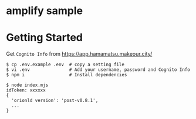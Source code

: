 # amplify sample

# Getting Started

Get `Cognito Info` from https://app.hamamatsu.makeour.city/

```console
$ cp .env.example .env  # copy a setting file
$ vi .env               # Add your username, password and Cognito Info
$ npm i                 # Install dependencies
```

```console
$ node index.mjs
idToken: xxxxxx
{
  'orionld version': 'post-v0.8.1',
  ...
}
```
